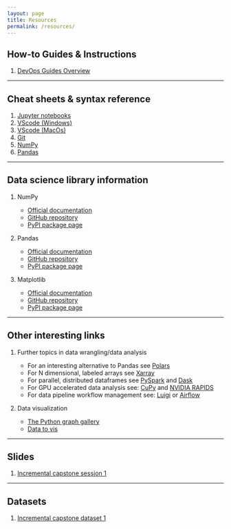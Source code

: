 ```yaml
---
layout: page
title: Resources
permalink: /resources/
---
```


## How-to Guides & Instructions

1. [DevOps Guides Overview](https://gperdrizet.github.io/FSA_devops/devops_pages/overview.html)

---
## Cheat sheets & syntax reference
1. <a href="https://gperdrizet.github.io/FSA_devops/assets/cheatsheets/jupyter_notebook_cheatsheet.pdf" download>Jupyter notebooks</a>
2. <a href="https://gperdrizet.github.io/FSA_devops/assets/cheatsheets/vscode_cheatsheet_windows.pdf" download>VScode (Windows)</a>
3. <a href="https://gperdrizet.github.io/FSA_devops/assets/cheatsheets/vscode_cheatsheet_macos.pdf" download>VScode (MacOs)</a>
4. <a href="https://gperdrizet.github.io/FSA_devops/assets/cheatsheets/git_cheatsheet.pdf" download>Git</a>
5. <a href="https://gperdrizet.github.io/FSA_devops/assets/cheatsheets/numpy_cheatsheet.pdf" download>NumPy</a>
6. <a href="https://gperdrizet.github.io/FSA_devops/assets/cheatsheets/pandas_cheatsheet.pdf" download>Pandas</a>

---
## Data science library information

1. NumPy
    - [Official documentation](https://numpy.org/doc/stable/index.html)
    - [GitHub repository](https://github.com/numpy/numpy)
    - [PyPI package page](https://pypi.org/project/numpy)

2. Pandas
    - [Official documentation](https://pandas.pydata.org/docs)
    - [GitHub repository](https://github.com/pandas-dev/pandas)
    - [PyPI package page](https://pypi.org/project/pandas)

3. Matplotlib
    - [Official documentation](https://matplotlib.org/stable/index.html)
    - [GitHub repository](https://github.com/matplotlib/matplotlib)
    - [PyPI package page](https://pypi.org/project/matplotlib)

---
## Other interesting links

1. Further topics in data wrangling/data analysis
    - For an interesting alternative to Pandas see [Polars](https://pola.rs)
    - For N dimensional, labeled arrays see [Xarray](https://xarray.dev)
    - For parallel, distributed dataframes see [PySpark](https://spark.apache.org/docs/latest/api/python/index.html) and [Dask](https://docs.dask.org/en/stable)
    - For GPU accelerated data analysis see: [CuPy](https://docs.cupy.dev/en/stable) and [NVIDIA RAPIDS](https://rapids.ai)
    - For data pipeline workflow management see: [Luigi](https://github.com/spotify/luigi) or [Airflow](https://github.com/apache/airflow)

2. Data visualization
    - [The Python graph gallery](https://github.com/holtzy/The-Python-Graph-Gallery/tree/master)
    - [Data to vis](https://www.data-to-viz.com)

---
## Slides

1. <a href="https://gperdrizet.github.io/FSA_devops/assets/slides/Capstone_Session_1.pdf" download>Incremental capstone session 1</a>

---
## Datasets

1. <a href="https://gperdrizet.github.io/FSA_devops/assets/data/NSMES1988-NSMES1988.csv" download>Incremental capstone dataset 1</a>